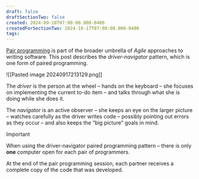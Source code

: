 ```yaml
---
draft: false
draftSectionTwo: false
created: 2024-09-18T07:00:00.000-0400
createdForSectionTwo: 2024-10-17T07:00:00.000-0400
tags: 
---
```


[Pair programming](https://martinfowler.com/articles/on-pair-programming.html) is part of the broader umbrella of _Agile_ approaches to writing software. This post describes the *driver-navigator* pattern, which is one form of paired programming.

![[Pasted image 20240917213129.png]]

The *driver* is the person at the wheel – hands on the keyboard – she focuses on implementing the current to-do item – and talks through what she is doing while she does it.

The *navigator* is an active observer – she keeps an eye on the larger picture – watches carefully as the driver writes code – possibly pointing out errors as they occur – and also keeps the “big picture” goals in mind.

> [!IMPORTANT]
> 
> When using the driver-navigator paired programming pattern – there is only **one** computer open for each pair of programmers.
> 
> At the end of the pair programming session, each partner receives a complete copy of the code that was developed.